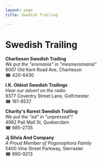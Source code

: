 ```yaml
---
layout: page 
title: Swedish Trailing

---
```



# Swedish Trailing


 **Charlieson Swedish Trailing**  
_We put the "eromania" in "mesmeromania"_  
9007 Old Kent Road Ave, Charlieson  
☎ 420-6430

**I.K. Oldest Swedish Trailings**  
_Hear our advert on the radio_  
9377 Coventry Street Lane, Golfchester  
☎ 161-8537

**Charity's Rarest Swedish Trailing**  
_We put the "ed" in "unpressed"!_  
4982 Pall Mall St, Quebecdam  
☎ 685-2735

**Jj Silvia And Company**  
_A Proud Member of Pogonophora Family_  
5400 Vine Street Parkway, Sierraster  
☎ 890-9213

